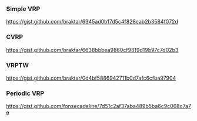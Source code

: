 ### Simple VRP
https://gist.github.com/braktar/6345ad0b17d5c4f828cab2b3584f072d

### CVRP
https://gist.github.com/braktar/6638bbbea9860cf9819d19b97c7d02b3

### VRPTW
https://gist.github.com/braktar/0d4bf5886942711b0d7afc6cfba97904

### Periodic VRP
https://gist.github.com/fonsecadeline/7d51c2af37aba489b5ba6c9c068c7a7e
